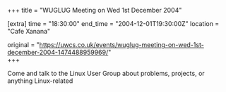+++
title = "WUGLUG Meeting on Wed 1st December 2004"

[extra]
time = "18:30:00"
end_time = "2004-12-01T19:30:00Z"
location = "Cafe Xanana"

original = "https://uwcs.co.uk/events/wuglug-meeting-on-wed-1st-december-2004-1474488959969/"    
+++

Come and talk to the Linux User Group about problems, projects, or anything Linux-related

